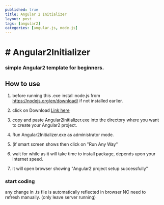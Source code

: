 ```yaml
---
published: true
title: Angular 2 Initializer
layout: post
tags: [angular2]
categories: [angular.js, node.js]
---
```

<h1># Angular2Initializer</h1>

<h3>simple Angular2 template  for beginners.</h3>

<h2> How to use </h2>

1. before running  this .exe  install node.js from  
https://nodejs.org/en/download/  if not installed earlier.

2. click on Download  <a href="https://raw.githubusercontent.com/nerkar/Angular2Initializer/master/Angular2Initializer.exe">Link here </a> <br>
3. copy and paste  Angular2Initializer.exe into the directory where you want to create your Angular2  project. <br>
4. Run Angular2Initializer.exe  as administrator mode. <br>
5. (if smart screen shows then click on "Run Any Way"  <br>
6. wait for while as  it will take time to install package, depends upon your internet speed. <br>
7. it will open browser showing   "Angular2 project setup successfully" <br>


<h3> start coding </h3>
any change in .ts file is automatically reflected in browser NO need to refresh manually.
(only leave server running)